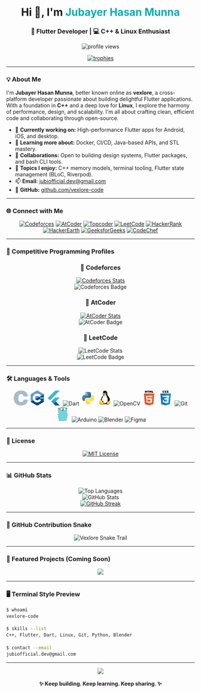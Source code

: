 <h1 align="center">Hi 👋, I'm <span style="color:#00adb5;">Jubayer Hasan Munna</span></h1>
<h3 align="center">🚀 Flutter Developer | 💻 C++ & Linux Enthusiast</h3>

<p align="center">
  <img src="https://komarev.com/ghpvc/?username=vexlore-code&label=Profile%20views&color=brightgreen&style=flat-square" alt="profile views" />
</p>

<p align="center">
  <a href="https://github.com/ryo-ma/github-profile-trophy">
    <img src="https://github-profile-trophy.vercel.app/?username=vexlore-code&theme=gruvbox&margin-w=10&no-frame=true" alt="trophies" />
  </a>
</p>

---

### 💡 About Me

<p>
  I'm <strong>Jubayer Hasan Munna</strong>, better known online as <strong>vexlore</strong>, a cross-platform developer passionate about building delightful Flutter applications. With a foundation in <strong>C++</strong> and a deep love for <strong>Linux</strong>, I explore the harmony of performance, design, and scalability. I'm all about crafting clean, efficient code and collaborating through open-source.
</p>

<ul>
  <li>🔭 <strong>Currently working on:</strong> High-performance Flutter apps for Android, iOS, and desktop.</li>
  <li>🌱 <strong>Learning more about:</strong> Docker, CI/CD, Java-based APIs, and STL mastery.</li>
  <li>🤝 <strong>Collaborations:</strong> Open to building design systems, Flutter packages, and bash CLI tools.</li>
  <li>💬 <strong>Topics I enjoy:</strong> C++ memory models, terminal tooling, Flutter state management (BLoC, Riverpod).</li>
  <li>📫 <strong>Email:</strong> <a href="mailto:jubiofficial.dev@gmail.com">jubiofficial.dev@gmail.com</a></li>
  <li>🐙 <strong>GitHub:</strong> <a href="https://github.com/vexlore-code">github.com/vexlore-code</a></li>
</ul>

---

### 🌐 Connect with Me

<p align="center">
  <a href="https://codeforces.com/profile/vexlore"><img src="https://i.imgur.com/vhgFHDH.png" alt="Codeforces" width="30" /></a>
  <a href="https://atcoder.jp/users/vexlore"><img src="https://i.imgur.com/EFoIQvN.png" alt="AtCoder" width="30" /></a>
  <a href="https://www.topcoder.com/members/vexlore"><img src="https://i.imgur.com/PnXp6uy.png" alt="Topcoder" width="30" /></a>
  <a href="https://www.leetcode.com/vexlore"><img src="https://i.imgur.com/MnmhMLF.png" alt="LeetCode" width="30" /></a>
  <a href="https://www.hackerrank.com/vexlore"><img src="https://i.imgur.com/GBpParY.png" alt="HackerRank" width="30" /></a>
  <a href="https://www.hackerearth.com/vexlore"><img src="https://i.imgur.com/pjxc5v7.png" alt="HackerEarth" width="30" /></a>
  <a href="https://auth.geeksforgeeks.org/user/vexlore"><img src="https://i.imgur.com/llVAsBO.png" alt="GeeksforGeeks" width="30" /></a>
  <a href="https://www.codechef.com/users/vexlore"><img src="https://i.imgur.com/DMEmXlI.png" alt="CodeChef" width="25" /></a>
</p>

---
### 🧠 Competitive Programming Profiles

<div align="center">

<h3> 🔹 Codeforces </h3>

[![Codeforces Stats](https://codeforces-readme-stats.vercel.app/api/card?username=redheadphone)](https://codeforces.com/profile/redheadphone)  
![Codeforces Badge](https://codeforces-readme-stats.vercel.app/api/badge?username=redheadphone)

<h3> 🔺 AtCoder </h3>

[![AtCoder Stats](https://atcoder-readme-stats.vercel.app/stats/iwbc_mzk?show_history=5&width=450)](https://github.com/iwbc-mzk/atcoder-readme-stats)  
![AtCoder Badge](https://img.shields.io/endpoint?url=https%3A%2F%2Fatcoder-badges.now.sh%2Fapi%2Fatcoder%2Fjson%2Fvexlore)

<h3> 🔸 LeetCode </h3>

![LeetCode Stats](https://leetcard.jacoblin.cool/vexlore?theme=light&ext=heatmap)  
![LeetCode Badge](https://img.shields.io/badge/dynamic/json?style=plastic&labelColor=black&color=%23ffa116&label=Rating&query=rating&url=https%3A%2F%2Fleetcode-badge.vercel.app%2Fapi%2Fusers%2Fvexlore&logo=leetcode&logoColor=yellow)

</div>

---

### 🛠️ Languages & Tools

<p align="center">
  <img src="https://raw.githubusercontent.com/devicons/devicon/master/icons/c/c-original.svg" width="40" alt="C" />
  <img src="https://raw.githubusercontent.com/devicons/devicon/master/icons/cplusplus/cplusplus-original.svg" width="40" alt="C++" />
  <img src="https://raw.githubusercontent.com/devicons/devicon/master/icons/flutter/flutter-original.svg" width="40" alt="Flutter" />
  <img src="https://www.vectorlogo.zone/logos/dartlang/dartlang-icon.svg" width="40" alt="Dart" />
  <img src="https://raw.githubusercontent.com/devicons/devicon/master/icons/python/python-original.svg" width="40" alt="Python" />
  <img src="https://raw.githubusercontent.com/devicons/devicon/master/icons/linux/linux-original.svg" width="40" alt="Linux" />
  <img src="https://www.vectorlogo.zone/logos/opencv/opencv-icon.svg" width="40" alt="OpenCV" />
  <img src="https://raw.githubusercontent.com/devicons/devicon/master/icons/html5/html5-original-wordmark.svg" width="40" alt="HTML5" />
  <img src="https://raw.githubusercontent.com/devicons/devicon/master/icons/css3/css3-original-wordmark.svg" width="40" alt="CSS3" />
  <img src="https://www.vectorlogo.zone/logos/git-scm/git-scm-icon.svg" width="40" alt="Git" />
  <img src="https://raw.githubusercontent.com/devicons/devicon/master/icons/go/go-original.svg" width="40" alt="Go" />
  <img src="https://cdn.worldvectorlogo.com/logos/arduino-1.svg" width="40" alt="Arduino" />
  <img src="https://download.blender.org/branding/community/blender_community_badge_white.svg" width="40" alt="Blender" />
  <img src="https://www.vectorlogo.zone/logos/figma/figma-icon.svg" width="40" alt="Figma" />
</p>

---

### 📄 License

<p align="center">
  <a href="LICENSE"><img src="https://img.shields.io/badge/License-MIT-yellow.svg" alt="MIT License" /></a>
</p>

---

### 📊 GitHub Stats
<p align="center">
  <img src="https://github-readme-stats.vercel.app/api/top-langs/?username=vexlore-code&layout=compact&theme=radical" alt="Top Languages" width="320" />
  <br/>
  <img src="https://github-readme-stats.vercel.app/api?username=vexlore-code&show_icons=true&locale=en&theme=radical" alt="GitHub Stats" width="420" />
  <br/>
  <a href="https://git.io/streak-stats">
    <img src="https://streak-stats.demolab.com?user=vexlore-code&theme=radical&date_format=j%20M%5B%20Y%5D" alt="GitHub Streak" width="420" />
  </a>
</p>

---

### 🐍 GitHub Contribution Snake
<p align="center">
  <img src="https://raw.githubusercontent.com/vexlore-code/vexlore-code/output/github-contribution-grid-snake.svg" alt="Vexlore Snake Trail" />
</p>

---

### 🚧 Featured Projects (Coming Soon)
<p align="center">
  <img src="https://readme-typing-svg.demolab.com?font=Fira+Code&duration=3000&pause=1000&color=FAD000&center=true&width=600&lines=Building+Cool+Things...;Stay+tuned+for+updates!" />
</p>

---

### 🖥️ Terminal Style Preview

```bash
$ whoami
vexlore-code

$ skills --list
C++, Flutter, Dart, Linux, Git, Python, Blender

$ contact --email
jubiofficial.dev@gmail.com
```

---

<p align="center">
  <img src="https://readme-typing-svg.demolab.com?font=Fira+Code&duration=3000&pause=1000&color=00ADB5&center=true&width=700&lines=Flutter+Dev+%7C+C%2B%2B+Craftsman+%7C+Linux+Lover" />
</p>

<p align="center"><strong>✨ Keep building. Keep learning. Keep sharing. ✨</strong></p>

